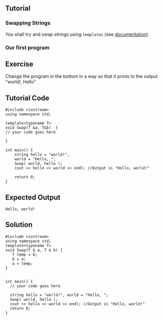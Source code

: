 Tutorial
--------

### Swapping Strings

You shall try and swap strings using `templates` (see [documentation](https://en.wikipedia.org/wiki/Generic_programming#Templates_in_C.2B.2B)). 

### Our first program


Exercise
--------

Change the program in the bottom in a way so that it prints to the output "world!, Hello"

Tutorial Code
-------------

    #include <iostream>
    using namespace std;
    
    template<typename T>
    void Swap(T &a, T&b)  {
    // your code goes here
    
    }

    int main() {
        string hello = "world!", 
        world = "Hello, ";
        Swap( world, hello );
        cout << hello << world << endl; //Output is "Hello, world!"
  
        return 0;
    }

Expected Output
---------------

    Hello, world!

Solution
--------

    #include <iostream>
    using namespace std;
    template<typename T>
    void Swap(T & a, T & b) {
       T temp = b;
       b = a;
       a = temp;
    }


    int main() {
      // your code goes here

      string hello = "world!", world = "Hello, ";
      Swap( world, hello );
      cout << hello << world << endl; //Output is "Hello, world!"	
      return 0;
    }
